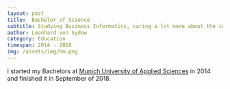```yaml
---
layout: post
title:  Bachelor of Science
subtitle: Studying Business Informatics, caring a lot more about the informatics part
author: Leonhard von Sydow
category: Education
timespan: 2014 - 2018
img: /assets/img/hm.png
---
```


I started my Bachelors at [Munich University of Applied Sciences](https://hm.edu) in 2014 and finished it in September of 2018. 